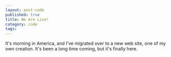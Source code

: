 ```yaml
---
layout: post-code
published: true
title: We Are Live!
category: code
tags: 
---
```


It's morning in America, and I've migrated over to a new web site, one of my own creation. It's been a long time coming, but it's finally here.

